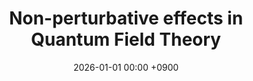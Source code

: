 ---
layout: event
title: "Non-perturbative effects in Quantum Field Theory"
date: 2026-01-01 00:00 +0900
location: "TBA"
speaker: "Gyuri Lee"
address: "TBA"
note: "TBA"
overview: >
  none
timetable:
  - time: "TBA"
    title: "TBA"
    speaker: ""
    material_id: ""
map_embed: >
  <iframe src="https://www.google.com/maps/embed?pb=YOUR-MAPS-EMBED"
          loading="lazy" referrerpolicy="no-referrer-when-downgrade"></iframe>
hero:
  image: "/assets/img/Feynman-diagram.webp"  # Optional
  lines:
    - text: "Non-perturbative effects in Quantum Field Theory"
      style: title
    - text: "Gyuri Lee"
      style: subtitle
    - text: "2026.01.00 (TBA)"
      style: text
---